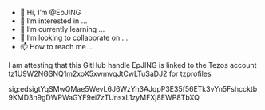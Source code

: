- 👋 Hi, I’m @EpJING
- 👀 I’m interested in ...
- 🌱 I’m currently learning ...
- 💞️ I’m looking to collaborate on ...
- 📫 How to reach me ...

<!---
EpJING/EpJING is a ✨ special ✨ repository because its `README.md` (this file) appears on your GitHub profile.
You can click the Preview link to take a look at your changes.
--->
I am attesting that this GitHub handle EpJING is linked to the Tezos account tz1U9W2NGSNQ1m2xoX5xwmvqJtCwLTuSaDJ2 for tzprofiles

sig:edsigtYqSMwQMae5WevL6J6WzYn3AJqpP3E35f56ETk3vYn5Fshccktb9KMD3h9gDWPWaGYF9ei7zTUnsxL1zyMFXj8EWP8TbXQ
